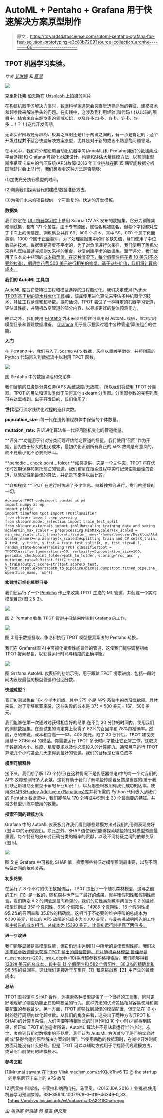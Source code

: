# AutoML + Pentaho + Grafana 用于快速解决方案原型制作

> 原文：<https://towardsdatascience.com/automl-pentaho-grafana-for-fast-solution-prototyping-e3c83b7209?source=collection_archive---------66----------------------->

## TPOT 机器学习实验。

*作者* [*艾琳娜*](https://medium.com/@salova.lena) *和* [*葛温*](https://medium.com/@devblues)

![](img/8c799cd8177ab825c382e68622506218.png)

克里斯托弗·伯恩斯在 [Unsplash](https://unsplash.com/s/photos/welding?utm_source=unsplash&utm_medium=referral&utm_content=creditCopyText) 上拍摄的照片

在构建机器学习解决方案时，数据科学家通常会凭直觉选择适当的特征、建模技术和超参数来解决手头的问题。在实践中，这涉及到利用经验(和代码！)从以前的项目中，结合来自主题专家的领域知识，以及许多(许多、许多、许多、许多…！？！)迭代开发周期。

无论实验阶段是有趣的、极其乏味的还是介于两者之间的，有一点是肯定的；这个开发过程**并不**适合快速解决方案原型，尤其是对于新的或者不熟悉的问题领域。

在本帖中，我们将介绍使用自动化机器学习(AutoML)和 Pentaho(我们的数据集成平台选择)和 Grafana(可视化)快速设计、构建和评估大量建模方法，以预测重型斯堪尼亚卡车中的气压系统(APS)故障(2016 年工业挑战在第 15 届智能数据分析国际研讨会上举行)。我们想看看这种方法是否能够:

(1)加快充分执行模型的时间。

(2)帮助我们探索替代的建模/数据准备方法。

(3)为我们未来的项目提供一个可重复的、快速的开发模板。

**数据集**

我们决定在 [UCI 机器学习库](https://archive.ics.uci.edu/ml/datasets/IDA2016Challenge)上使用 Scania CV AB 发布的数据集。它分为训练集和测试集，都有 171 个属性。由于专有原因，属性名称被匿名，但每个字段都对应于卡车上的传感器。训练集总共有 60，000 个样本，其中 59，000 个属于负面类别，1000 个属于正面类别。为了处理数据集中的许多缺失值，我们使用了中位数插补技术。数据集是高度不平衡的，为了对负类进行欠采样，我们使用了随机欠采样和压缩最近邻规则欠采样的组合，以便创建平衡的数据集。至于评分，我们使用了与本文中相同的[成本指示值。在这种情况下，每个假阳性将花费 10 美元(不必要的检查)，假阴性花费 500 美元进行相关的修复。基于这些价值，我们将计算总成本。](https://medium.com/swlh/aps-failure-at-scania-trucks-203975cdc2dd)

**我们的 AutoML 工具包**

AutoML 库旨在使特征工程和模型选择的过程自动化。我们决定使用 [Python TPOT(基于树的流水线优化工具)](http://epistasislab.github.io/tpot/)库，该库使用进化算法来评估多种机器学习技术、特征工程步骤和超参数。换句话说，TPOT 尝试了一种特定的机器学习管道，评估其性能，并随机改变管道的部分内容，以寻求更好的整体预测能力。

除此之外，我们使用 [Pentaho](https://www.hitachivantara.com/en-us/products/data-management-analytics/pentaho-platform.html) 为未来项目构建可重用的 AutoML 模板，管理实时模型目录和管理数据准备。 [Grafana](https://grafana.com/) 用于显示搜索过程中各种管道/算法组合的性能。

**入门**

在 [Pentaho](https://www.hitachivantara.com/en-us/products/data-management-analytics/pentaho-platform.html) 中，我们导入了 Scania APS 数据，采样以重新平衡类，并将所需的 Python 代码嵌入到数据流中以利用 TPOT 函数。

![](img/015f12bb92681e142791cde5fa01239d.png)

图 Pentaho 中的数据清理和欠采样

我们当前的任务是分类任务(APS 系统故障/无故障)，所以我们将使用 TPOT 分类器。TPOT 的用法和语法类似于任何其他 sklearn 分类器。分类器参数的完整列表可在[这里](http://epistasislab.github.io/tpot/api/)找到。出于开发目的，我们使用了:

**世代**:运行流水线优化过程的迭代次数。

**population_size** :每一代在遗传编程群体中保留的个体数量。

**mutation_rate:** 告诉进化算法每一代应用随机变化的管道数量。

**评分:**功能用于针对分类问题评估给定管道的质量。我们使用“召回”作为开始，因为由于较大的相关成本，最初优化识别所有真正的 APS 故障是有意义的，而不是最小化不必要的呼叫。

**periodic _ check point _ folder:**如果提供，这是一个文件夹，TPOT 将在优化时定期保存帕累托前沿的管道。我们希望在搜索过程中实时记录性能最佳的管道，以感受性能最佳的算法，并记录下来供以后比较。

**详细程度:**TPOT 在运行时传递了多少信息。随着搜索的进行，我们希望看到一切。

```
#example TPOT codeimport pandas as pd
import numpy as np
import pickle
import timefrom tpot import TPOTClassifier
from sklearn import preprocessing
from sklearn.model_selection import train_test_split
from sklearn.externals import joblib#scaling training data and saving scalermin_max_scaler = preprocessing.MinMaxScaler()x_scaled = min_max_scaler.fit_transform(x)scaler_name=’/home/demouser/Desktop/Aldrin/scalers/scaler’+str(int(time.time()))+’.save’joblib.dump(min_max_scaler, scaler_name)X=np.asarray(x_scaled)#splitting train and CV setsX_train, X_test, y_train, y_test = train_test_split(X, y, test_size=0.1, random_state=None)#Training TPOT classifiertpot = TPOTClassifier(generations=50, verbosity=3,population_size=100, periodic_checkpoint_folder=path_to_folder, scoring=’roc_auc’ , mutation_rate=0.9)tpot.fit(X_train, y_train)output_score=str(tpot.score(X_test, y_test))tpot.export(path_to_pipeline)pickle.dump(tpot.fitted_pipeline_, open(file_name, ‘wb’))
```

**构建并可视化模型目录**

我们还运行了一个 [Pentaho](https://www.hitachivantara.com/en-us/products/data-management-analytics/pentaho-platform.html) 作业来收集 TPOT 生成的 ML 管道，并创建一个实时模型目录(图 2 & 3)。

![](img/a9e353be0379d051df6cdf6d6e714c44.png)

图 2: Pentaho 收集 TPOT 管道并将结果传输到 Grafana 的工作。

![](img/8a5f9a63ebcfc73c623f311e8e01f84c.png)

图 3:用于数据摄取、争论和执行 TPOT 模型搜索算法的 Pentaho 转换。

我们在 Grafana(图 4)中可视化搜索性能最佳的管道，这使我们能够调整初始 TPOT 搜索参数，以获得运行时间与精度的正确平衡。

![](img/9691a823063beb8cfdf66115c942d2d1.png)

图 Grafana AutoML 仪表板的初始示例，用于跟踪 TPOT 搜索进度，包括一段时间内表现最佳的模型管道和召回分数。

**快速成型？**

我们的测试集由 16k 个样本组成，其中 375 个是 APS 系统中的类阳性故障。具体来说，对于斯堪尼亚来说，这些失败的成本是 375 * 500 美元= 187，500 美元。

我们能够在第一次通过时获得相当好的结果:在不到 30 分钟的时间内，使用我们的训练数据集，在测试集的肯定类上获得了 82%的召回率和 78%的准确率。然而，总的来说，成本相当高——33，400 美元。跑了 30 分钟后，TPOT 建议使用基于 XGBoost 的模型。你需要运行 TPOT 多长时间才能让它正常工作，这取决于数据的大小、维度、精度要求以及你必须投入的计算能力。通常用户运行 TPOT 算法几个小时甚至几天来得到最好的管道。我们的目标是获得总成本

**模型可解释性**

接下来，我们想了解 170 个特征(在这种情况下是传感器馈电)中的每一个对我们的 APS 故障预测有多大贡献。这将有助于我们了解哪些传感器反馈是重要的(鉴于我们缺乏斯堪尼亚重型卡车的专业知识！)，以及那些积极阻碍我们成功的因素。使用[SHAP(SHapley Additive exPlanations)库](https://github.com/slundberg/shap)并将所需的 Python 代码嵌入到我们的 Pentaho 数据流中，我们能够从 170 个特征中识别出 30 个最重要的特征，并减少模型训练中使用的数量。

**探索不同的建模方法**

Grafana 中的 AutoML 仪表板允许我们看到哪些建模方法对我们的用例表现良好(图 4 中的示例视图)。除此之外，SHAP 值使我们能够探索哪些特征对模型预测最重要，每个特征的分布对正确分类的概率的贡献，以及不同特征之间的依赖关系(图 5)。

![](img/3c5ab9f91873d51afa6009815911fc1c.png)

图 5:在 Grafana 中可视化 SHAP 值，探索哪些特征对模型预测最重要，以及不同特征之间的依赖关系。

**初步结果**

在运行了 8 个小时的优化数据流后，TPOT 提出了一个随机森林模型，这与[之前的工作【1】](https://medium.com/swlh/aps-failure-at-scania-trucks-203975cdc2dd)是一致的，随机森林也产生了最好的结果。就平衡假阳性和假阴性而言，我们确定 0.2 的阈值是最有希望的。我们的阳性类别概率阈值为 0.2 的最终模型识别出 357 个真阳性、639 个假阳性、14986 个真阴性、18 个假阴性或 95.2%的召回率和 35.8%的精确度。这相当于不必要的维护呼叫的总成本为 6390 美元，错过的 APS 故障的总成本为 9000 美元，与最初挑战期间[先前工作](https://medium.com/swlh/aps-failure-at-scania-trucks-203975cdc2dd)和[中报告的成本相当。总成本为 15390 美元，比最初运行时提高了两倍多。](https://archive.ics.uci.edu/ml/datasets/IDA2016Challenge)

**进一步改进**

我们能够显著提高模型性能，但它仍远未达到[1] 中所示的最佳模型性能[。我们决定用超参数调谐来获得 TPOT 输出的最佳管道。在对随机森林模型(最佳参数 n_estimators=200，max_depth=10)执行超参数网格搜索后，我们能够得到 12320 美元的总成本，其中有 13 个假阴性和 582 个假阳性，38.3%的精确度和 96.5%的召回率。这让我们更接近于](https://medium.com/swlh/aps-failure-at-scania-trucks-203975cdc2dd)[车型在【1】](https://medium.com/swlh/aps-failure-at-scania-trucks-203975cdc2dd)和[原挑战赛【2】](https://archive.ics.uci.edu/ml/datasets/IDA2016Challenge)中产生的最佳成本。

**总结**

TPOT 图书馆与 SHAP 合作，为探索各种模型提供了一个很好的工具集，同时更好地理解了哪些功能正在影响模型的行为。这种方法的优点包括相对容易使用和需要配置的参数最少。另一方面，TPOT 能够找到最佳的模型配置，但无法在 10 小时的运行周期内优化超参数。从我们的角度来看，这突出了两种方法(TPOT 和 SHAP)的计算复杂性。人们需要等待相当长的时间(例如 10 个小时)才能得到结果，但正如 TPOT 的创造者所说，AutoML 算法并不意味着运行半个小时。总之，考虑到我们对数据集的不熟悉，我们认为 AutoML 方法减少了我们的实验时间或“获得合适的原型解决方案的时间”。当使用熟悉的数据源时，在减少开发时间方面可能没有什么好处，但是 TPOT 可以以辅助方式用于寻找替代的建模方法，或证明当前使用的建模技术。

**参考文献**

[1]Mr unal sawant 在 https://link.medium.com/zrKQJkThv6 T2 @ the startup _ 的斯堪尼亚卡车上的 APS 故障

[2]费雷拉·科斯塔，卡蜜拉和纳西门托，马里奥。(2016).IDA 2016 工业挑战:使用机器学习预测故障。381–386.10.1007/978–3–319–46349–0_33.【https://archive.ics.uci.edu/ml/datasets/IDA2016Challenge 

*由* [*埃琳娜·萨洛娃*](https://medium.com/@salova.lena) *和* [*葛温·伊文斯*](https://medium.com/@devblues)